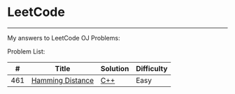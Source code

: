 # LeetCode
-----
  My answers to LeetCode OJ Problems:
	
  Problem List:

| # | Title | Solution | Difficulty |
|---| ----- | -------- | ---------- |
|461|[Hamming Distance](https://leetcode.com/problems/hamming-distance/) | [C++](./algorithms/cpp/HammingDistance/HammingDistance.cpp)|Easy|